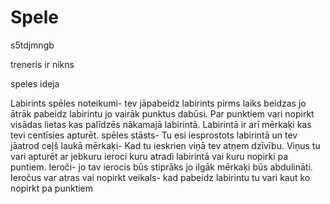 # Spele
s5tdjmngb







treneris ir nikns


speles ideja


Labirints
spēles noteikumi- tev jāpabeidz labirints pirms laiks beidzas jo ātrāk pabeidz labirintu jo vairāk punktus dabūsi. Par punktiem vari nopirkt visādas lietas kas palīdzēs nākamajā labirintā. Labirintā ir arī mērkaķi kas tevi centīsies apturēt.
spēles stāsts- Tu esi iesprostots labirintā un tev jāatrod ceļš laukā
mērkaķi- Kad tu ieskrien viņā tev atņem dzīvību. Viņus tu vari apturēt ar jebkuru ieroci kuru atradi labirintā vai kuru nopirki pa puntiem. 
Ieroči- jo tav ierocis būs stiprāks jo ilgāk mērkaķi būs abdulināti. Ieročus var atras vai nopirkt
veikals- kad pabeidz labirintu tu vari kaut ko nopirkt pa punktiem

